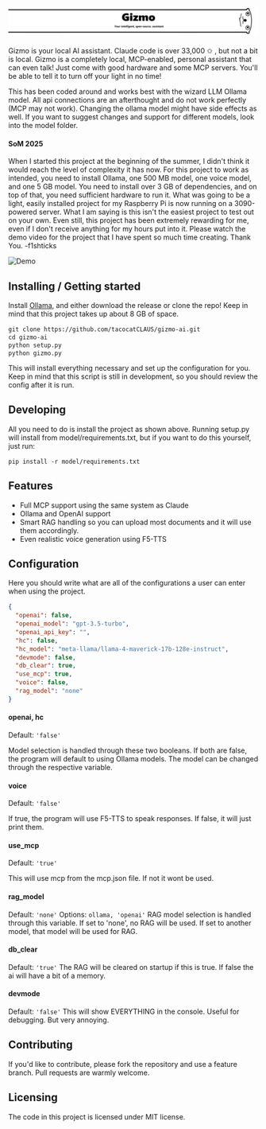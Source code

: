 ![Hi, i'm Gizmo.](/images/gizmorbg.png)
---
Gizmo is your local AI assistant. Claude code is over 33,000 ✩ , but not a bit is local. Gizmo is a completely local, MCP-enabled, personal assistant that can even talk! Just come with good hardware and some MCP servers. You'll be able to tell it to turn off your light in no time!

This has been coded around and works best with the wizard LLM Ollama model. All api connections are an afterthought and do not work perfectly (MCP may not work). Changing the ollama model might have side effects as well. If you want to suggest changes and support for different models, look into the model folder.

#### SoM 2025
When I started this project at the beginning of the summer, I didn't think it would reach the level of complexity it has now. For this project to work as intended, you need to install Ollama, one 500 MB model, one voice model, and one 5 GB model. You need to install over 3 GB of dependencies, and on top of that, you need sufficient hardware to run it. What was going to be a light, easily installed project for my Raspberry Pi is now running on a 3090-powered server. What I am saying is this isn't the easiest project to test out on your own. Even still, this project has been extremely rewarding for me, even if I don't receive anything for my hours put into it. Please watch the demo video for the project that I have spent so much time creating. Thank You. -f1shticks



![Demo](https://github.com/user-attachments/assets/be06a87e-9b0c-4743-85e4-7ba073143571)



## Installing / Getting started

Install [Ollama](https://ollama.com/),
and either download the release or clone the repo!
Keep in mind that this project takes up about 8 GB of space.

```shell
git clone https://github.com/tacocatCLAUS/gizmo-ai.git
cd gizmo-ai
python setup.py
python gizmo.py
```

This will install everything necessary and set up the configuration for you.
Keep in mind that this script is still in development, so you should review the config after it is run.

## Developing
All you need to do is install the project as shown above.
Running setup.py will install from model/requirements.txt, but if you want to do this yourself, just run: 
```shell
pip install -r model/requirements.txt
```

## Features

* Full MCP support using the same system as Claude
* Ollama and OpenAI support
* Smart RAG handling so you can upload most documents and it will use them accordingly.
* Even realistic voice generation using F5-TTS

## Configuration

Here you should write what are all of the configurations a user can enter when
using the project.

```json
{
  "openai": false,
  "openai_model": "gpt-3.5-turbo",
  "openai_api_key": "",
  "hc": false,
  "hc_model": "meta-llama/llama-4-maverick-17b-128e-instruct",
  "devmode": false,
  "db_clear": true,
  "use_mcp": true,
  "voice": false,
  "rag_model": "none"
}
```


#### openai, hc 
Default: `'false'`

Model selection is handled through these two booleans. If both are false, the program will default to using Ollama models. The model can be changed through the respective variable.

#### voice
Default: `'false'`

If true, the program will use F5-TTS to speak responses. If false, it will just print them.

#### use_mcp
Default: `'true'`

This will use mcp from the mcp.json file. If not it wont be used.

#### rag_model
Default: `'none'`
Options: `ollama, 'openai'`
RAG model selection is handled through this variable. If set to 'none', no RAG will be used. If set to another model, that model will be used for RAG.

#### db_clear
Default: `'true'`
The RAG will be cleared on startup if this is true. If false the ai will have a bit of a memory.

#### devmode
Default: `'false'`
This will show EVERYTHING in the console. Useful for debugging. But very annoying.

## Contributing

If you'd like to contribute, please fork the repository and use a feature branch. Pull requests are warmly welcome.

## Licensing
The code in this project is licensed under MIT license.
